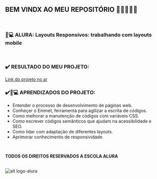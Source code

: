## BEM VINDX AO MEU REPOSITÓRIO 👩‍💻👩‍💻✨

<br>

### __📃💻 ALURA: Layouts Responsivos: trabalhando com layouts mobile__
<br>


### ✔️ RESULTADO DO MEU PROJETO:  

[Link do projeto no ar](https://soareslil.github.io/layout_responsivo_alura/) 

### ✔️📃💻 APRENDIZADOS DO PROJETO:

* Entender o processo de desenvolvimento de páginas web.
* Conheçer o Emmet, ferramenta para agilizar a escrita de códigos.
* Como melhorar a manutenção de códigos com variáveis CSS.
* Como escrever códigos semânticos que ajudam na acessibilidade e SEO.
* Como lidar com adaptação de diferentes layouts.
* Aprimorar conhecimento de responsividade.

<br>

__TODOS OS DIREITOS RESERVADOS A ESCOLA ALURA__
<br> <br>

![alt logo-alura](https://user-images.githubusercontent.com/78764415/164942657-ed230b69-a019-4784-901b-c12cc009996d.png)
